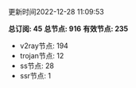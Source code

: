 更新时间2022-12-28 11:09:53

**总订阅: 45**
**总节点: 916**
**有效节点: 235**
- v2ray节点: 194
- trojan节点: 12
- ss节点: 28
- ssr节点: 1
